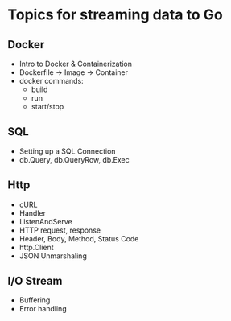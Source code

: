 # Topics for streaming data to Go

## Docker
* Intro to Docker & Containerization
* Dockerfile -> Image -> Container
* docker commands:
    * build
    * run
    * start/stop

## SQL
* Setting up a SQL Connection
* db.Query, db.QueryRow, db.Exec

## Http
* cURL
* Handler
* ListenAndServe
* HTTP request, response
* Header, Body, Method, Status Code
* http.Client
* JSON Unmarshaling

## I/O Stream
* Buffering
* Error handling